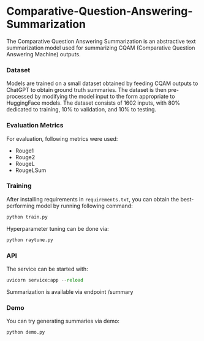 # Comparative-Question-Answering-Summarization

The Comparative Question Answering Summarization is an abstractive text summarization model used for summarizing CQAM (Comparative Question Answering Machine) outputs. 

### Dataset

Models are trained on a small dataset obtained by feeding CQAM outputs to ChatGPT to obtain ground truth summaries. The dataset is then pre-processed by modifying the model input to the form appropriate to HuggingFace models. The dataset consists of 1602 inputs, with 80% dedicated to training, 10% to validation, and 10% to testing.

### Evaluation Metrics

For evaluation, following metrics were used:

- Rouge1
- Rouge2
- RougeL
- RougeLSum

### Training

After installing requirements in `requirements.txt`, you can obtain the best-performing model by running following command:

```python
python train.py
```

Hyperparameter tuning can be done via:

```python
python raytune.py
```

### API

The service can be started with:

```python
uvicorn service:app --reload
```

Summarization is available via endpoint /summary

### Demo

You can try generating summaries via demo:

```python
python demo.py
```


